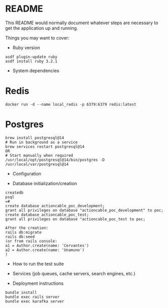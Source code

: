 # README

This README would normally document whatever steps are necessary to get the
application up and running.

Things you may want to cover:


- Ruby version

```
asdf plugin-update ruby
asdf install ruby 3.2.1
```

- System dependencies

# Redis
```
docker run -d --name local_redis -p 6379:6379 redis:latest
```

# Postgres
```
brew install postgresql@14
# Run in background as a service
brew services restart postgresql@14
OR
# Start manually when required
/usr/local/opt/postgresql@14/bin/postgres -D /usr/local/var/postgresql@14
```

- Configuration

- Database initialization/creation
```
createdb
psql
=#
create database actioncable_poc_development;
grant all privileges on database "actioncable_poc_development" to poc;
create database actioncable_poc_test;
grant all privileges on database "actioncable_poc_test to poc;

After the creation:
rails db:migrate
rails db:seed 
(or from rails console: 
a1 = Author.create(name: 'Cervantes')
a2 = Author.create(name: 'Unamuno')
)
```

- How to run the test suite

- Services (job queues, cache servers, search engines, etc.)

- Deployment instructions
```
bundle install
bundle exec rails server
bundle exec karafka server
```
